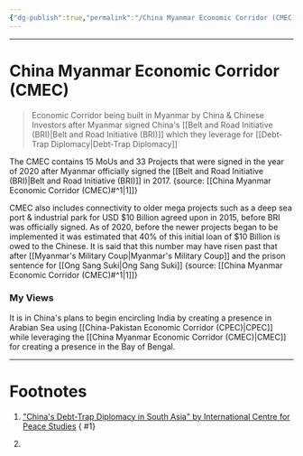 ```yaml
---
{"dg-publish":true,"permalink":"/China Myanmar Economic Corridor (CMEC)/","tags":["Academics","politics"]}
---
```



---
# China Myanmar Economic Corridor (CMEC)
> Economic Corridor being built in Myanmar by China & Chinese Investors after Myanmar signed China's [[Belt and Road Initiative (BRI)\|Belt and Road Initiative (BRI)]] which they leverage for [[Debt-Trap Diplomacy\|Debt-Trap Diplomacy]]

The CMEC contains 15 MoUs and 33 Projects that were signed in the year of 2020 after Myanmar officially signed the [[Belt and Road Initiative (BRI)\|Belt and Road Initiative (BRI)]] in 2017.
{source: [[China Myanmar Economic Corridor (CMEC)#^1\|1]]}

CMEC also includes connectivity to older mega projects such as a deep sea port & industrial park for USD $10 Billion agreed upon in 2015, before BRI was officially signed. As of 2020, before the newer projects began to be implemented it was estimated that 40% of this initial loan of $10 Billion is owed to the Chinese. It is said that this number may have risen past that after [[Myanmar's Military Coup\|Myanmar's Military Coup]] and the prison sentence for [[Ong Sang Suki\|Ong Sang Suki]]
{source: [[China Myanmar Economic Corridor (CMEC)#^1\|1]]}

### My Views
It is in China's plans to begin encircling India by creating a presence in Arabian Sea using [[China-Pakistan Economic Corridor (CPEC)\|CPEC]] while leveraging the [[China Myanmar Economic Corridor (CMEC)\|CMEC]] for creating a presence in the Bay of Bengal.

---
# Footnotes
1. ["China's Debt-Trap Diplomacy in South Asia" by International Centre for Peace Studies](https://www.icpsnet.org/comments/China-Debt-Trap-Diplomacy-in-South-Asia?authuser=3)
{ #1}

2. 